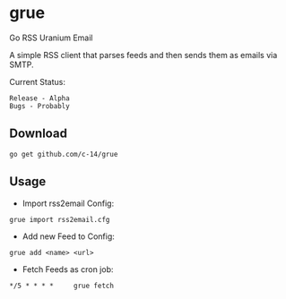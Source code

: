 # grue

Go RSS Uranium Email

A simple RSS client that parses feeds and then sends them as emails via SMTP.

Current Status:

	Release - Alpha
	Bugs - Probably

## Download

	go get github.com/c-14/grue

## Usage

* Import rss2email Config:
```
grue import rss2email.cfg
```

* Add new Feed to Config:
```
grue add <name> <url>
```

* Fetch Feeds as cron job:
```
*/5 * * * *		grue fetch
```

